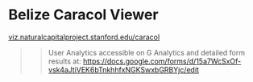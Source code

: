 # Belize Caracol Viewer
[viz.naturalcapitalproject.stanford.edu/caracol](http://viz.naturalcapitalproject.stanford.edu/caracol/)

>> User Analytics accessible on G Analytics and detailed form results at: https://docs.google.com/forms/d/15a7WcSxOf-vsk4aJtiVEK6bTnkhhfxNGKSwxbGRBYjc/edit
